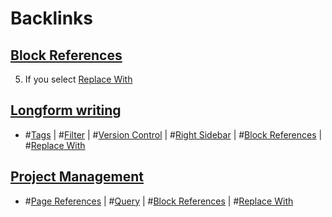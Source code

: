 
# Backlinks
## [Block References](<Block References.md>)
5. If you select [Replace With](<Replace With.md>)

## [Longform writing](<Longform writing.md>)
- #[Tags](<Tags.md>) | #[Filter](<Filter.md>) | #[Version Control](<Version Control.md>) | #[Right Sidebar](<Right Sidebar.md>) | #[Block References](<Block References.md>) | #[Replace With](<Replace With.md>)

## [Project Management](<Project Management.md>)
- #[Page References](<Page References.md>) | #[Query](<Query.md>) | #[Block References](<Block References.md>) | #[Replace With](<Replace With.md>)

